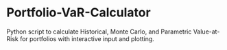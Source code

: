 # Portfolio-VaR-Calculator
Python script to calculate Historical, Monte Carlo, and Parametric Value-at-Risk for portfolios with interactive input and plotting.
